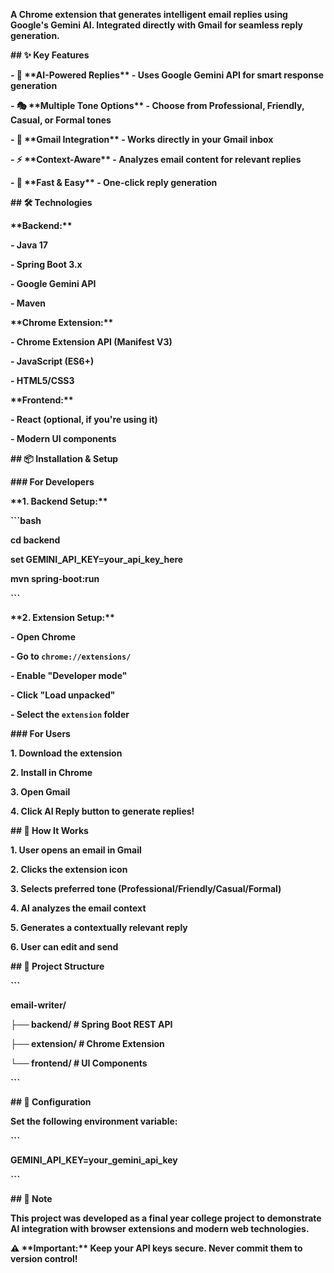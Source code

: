 
**A Chrome extension that generates intelligent email replies using Google's Gemini AI. Integrated directly with Gmail for seamless reply generation.**



**## ✨ Key Features**



**- 🤖 \*\*AI-Powered Replies\*\* - Uses Google Gemini API for smart response generation**

**- 🎭 \*\*Multiple Tone Options\*\* - Choose from Professional, Friendly, Casual, or Formal tones**

**- 📧 \*\*Gmail Integration\*\* - Works directly in your Gmail inbox**

**- ⚡ \*\*Context-Aware\*\* - Analyzes email content for relevant replies**

**- 🚀 \*\*Fast \& Easy\*\* - One-click reply generation**



**## 🛠️ Technologies**



**\*\*Backend:\*\***

**- Java 17**

**- Spring Boot 3.x**

**- Google Gemini API**

**- Maven**



**\*\*Chrome Extension:\*\***

**- Chrome Extension API (Manifest V3)**

**- JavaScript (ES6+)**

**- HTML5/CSS3**



**\*\*Frontend:\*\***

**- React (optional, if you're using it)**

**- Modern UI components**



**## 📦 Installation \& Setup**



**### For Developers**



**\*\*1. Backend Setup:\*\***

**```bash**

**cd backend**

**set GEMINI\_API\_KEY=your\_api\_key\_here**

**mvn spring-boot:run**

**```**



**\*\*2. Extension Setup:\*\***

**- Open Chrome**

**- Go to `chrome://extensions/`**

**- Enable "Developer mode"**

**- Click "Load unpacked"**

**- Select the `extension` folder**



**### For Users**



**1. Download the extension**

**2. Install in Chrome**

**3. Open Gmail**

**4. Click AI Reply button to generate replies!**



**## 🎯 How It Works**



**1. User opens an email in Gmail**

**2. Clicks the extension icon**

**3. Selects preferred tone (Professional/Friendly/Casual/Formal)**

**4. AI analyzes the email context**

**5. Generates a contextually relevant reply**

**6. User can edit and send**



**## 📁 Project Structure**

**```**

**email-writer/**

**├── backend/          # Spring Boot REST API**

**├── extension/        # Chrome Extension**

**└── frontend/         # UI Components**

**```**



**## 🔑 Configuration**



**Set the following environment variable:**

**```**

**GEMINI\_API\_KEY=your\_gemini\_api\_key**

**```**





**## 📝 Note**



**This project was developed as a final year college project to demonstrate AI integration with browser extensions and modern web technologies.**







**⚠️ \*\*Important:\*\* Keep your API keys secure. Never commit them to version control!**

